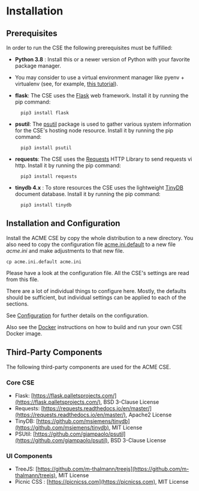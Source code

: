# Installation

## Prerequisites
In order to run the CSE the following prerequisites must be fulfilled:

- **Python 3.8** : Install this or a newer version of Python with your favorite package manager.
- You may consider to use a virtual environment manager like pyenv + virtualenv (see, for example, [this tutorial](https://realpython.com/python-virtual-environments-a-primer/)).
- **flask**: The CSE uses the [Flask](https://flask.palletsprojects.com/) web framework. Install it by running the pip command:
  
  		pip3 install flask

- **psutil**: The [psutil](https://pypi.org/project/psutil/)
 package is used to gather various system information for the CSE's hosting node resource. Install it by running the pip command:

		pip3 install psutil

- **requests**: The CSE uses the [Requests](https://requests.readthedocs.io) HTTP Library to send requests vi http. Install it by running the pip command:

		pip3 install requests

- **tinydb 4.x** : To store resources the CSE uses the lightweight [TinyDB](https://github.com/msiemens/tinydb) document database. Install it by running the pip command:

		pip3 install tinydb

## Installation and Configuration

Install the ACME CSE by copy the whole distribution to a new directory. You also need to copy the configuration file [acme.ini.default](acme.ini.default) to a new file *acme.ini* and make adjustments to that new file.

	cp acme.ini.default acme.ini

Please have a look at the configuration file. All the CSE's settings are read from this file. 

There are a lot of individual things to configure here. Mostly, the defaults should be sufficient, but individual settings can be applied to each of the sections.

See [Configuration](Configuration.md) for further details on the configuration.

Also see the [Docker](Docker.md) instructions on how to build and run your own CSE Docker image.


## Third-Party Components
The following third-party components are used for the ACME CSE.

### Core CSE
- Flask: [https://flask.palletsprojects.com/](https://flask.palletsprojects.com/), BSD 3-Clause License
- Requests: [https://requests.readthedocs.io/en/master/](https://requests.readthedocs.io/en/master/), Apache2 License
- TinyDB: [https://github.com/msiemens/tinydb](https://github.com/msiemens/tinydb), MIT License
- PSUtil: [https://github.com/giampaolo/psutil](https://github.com/giampaolo/psutil), BSD 3-Clause License


### UI Components
- TreeJS: [https://github.com/m-thalmann/treejs](https://github.com/m-thalmann/treejs), MIT License
- Picnic CSS : [https://picnicss.com](https://picnicss.com), MIT License